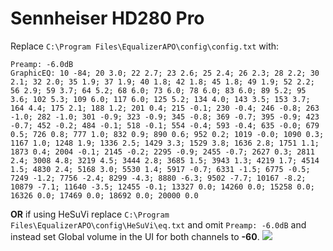 # Sennheiser HD280 Pro
Replace `C:\Program Files\EqualizerAPO\config\config.txt` with:
```
Preamp: -6.0dB
GraphicEQ: 10 -84; 20 3.0; 22 2.7; 23 2.6; 25 2.4; 26 2.3; 28 2.2; 30 2.1; 32 2.0; 35 1.9; 37 1.9; 40 1.8; 42 1.8; 45 1.8; 49 1.9; 52 2.2; 56 2.9; 59 3.7; 64 5.2; 68 6.0; 73 6.0; 78 6.0; 83 6.0; 89 5.2; 95 3.6; 102 5.3; 109 6.0; 117 6.0; 125 5.2; 134 4.0; 143 3.5; 153 3.7; 164 4.4; 175 2.1; 188 1.2; 201 0.4; 215 -0.1; 230 -0.4; 246 -0.8; 263 -1.0; 282 -1.0; 301 -0.9; 323 -0.9; 345 -0.8; 369 -0.7; 395 -0.9; 423 -0.7; 452 -0.2; 484 -0.1; 518 -0.1; 554 -0.4; 593 -0.4; 635 -0.0; 679 0.5; 726 0.8; 777 1.0; 832 0.9; 890 0.6; 952 0.2; 1019 -0.0; 1090 0.3; 1167 1.0; 1248 1.9; 1336 2.5; 1429 3.3; 1529 3.8; 1636 2.8; 1751 1.1; 1873 0.4; 2004 -0.1; 2145 -0.2; 2295 -0.9; 2455 -0.7; 2627 0.3; 2811 2.4; 3008 4.8; 3219 4.5; 3444 2.8; 3685 1.5; 3943 1.3; 4219 1.7; 4514 1.5; 4830 2.4; 5168 3.0; 5530 1.4; 5917 -0.7; 6331 -1.5; 6775 -0.5; 7249 -1.2; 7756 -2.4; 8299 -4.3; 8880 -6.3; 9502 -7.7; 10167 -8.2; 10879 -7.1; 11640 -3.5; 12455 -0.1; 13327 0.0; 14260 0.0; 15258 0.0; 16326 0.0; 17469 0.0; 18692 0.0; 20000 0.0
```
**OR** if using HeSuVi replace `C:\Program Files\EqualizerAPO\config\HeSuVi\eq.txt` and omit `Preamp: -6.0dB` and instead set Global volume in the UI for both channels to **-60**.
![](https://raw.githubusercontent.com/jaakkopasanen/AutoEq/master/results/Sonoma%20Model%20One/headphoncecom/onear/Sennheiser%20HD280%20Pro/Sennheiser%20HD280%20Pro.png)